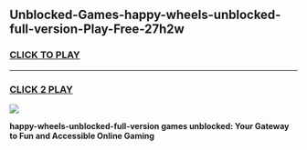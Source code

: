 
## Unblocked-Games-happy-wheels-unblocked-full-version-Play-Free-27h2w
<h3>
<a href="https://premium76.site?title=happy-wheels-unblocked-full-version&ref=12A">CLICK TO PLAY</a></h3>
<hr>

<h3>
<a href="https://premium76.site?title=happy-wheels-unblocked-full-version&ref=12A">CLICK 2 PLAY</a>
  
</h3>

<a href="https://premium76.site?title=happy-wheels-unblocked-full-version&ref=12A"><img src="https://clearcache.store/games.png"></a>


**happy-wheels-unblocked-full-version games unblocked: Your Gateway to Fun and Accessible Online Gaming**

